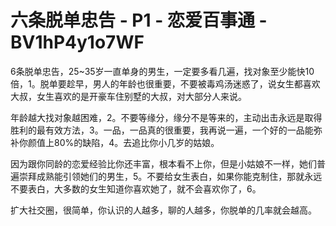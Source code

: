 # 六条脱单忠告 - P1 - 恋爱百事通 - BV1hP4y1o7WF

6条脱单忠告，25~35岁一直单身的男生，一定要多看几遍，找对象至少能快10倍，1。脱单要趁早，男人的年龄也很重要，不要被毒鸡汤迷惑了，说女生都喜欢大叔，女生喜欢的是开豪车住别墅的大叔，对大部分人来说。

年龄越大找对象越困难，2。不要等缘分，缘分不是等来的，主动出击永远是取得胜利的最有效方法，3。一品，一品真的很重要，我再说一遍，一个好的一品能弥补你颜值上80%的缺陷，4。去追比你小几岁的姑娘。

因为跟你同龄的恋爱经验比你还丰富，根本看不上你，但是小姑娘不一样，她们普遍崇拜成熟能引领她们的男生，5。不要给女生表白，如果你能克制住，那就永远不要表白，大多数的女生知道你喜欢她了，就不会喜欢你了，6。

扩大社交圈，很简单，你认识的人越多，聊的人越多，你脱单的几率就会越高。